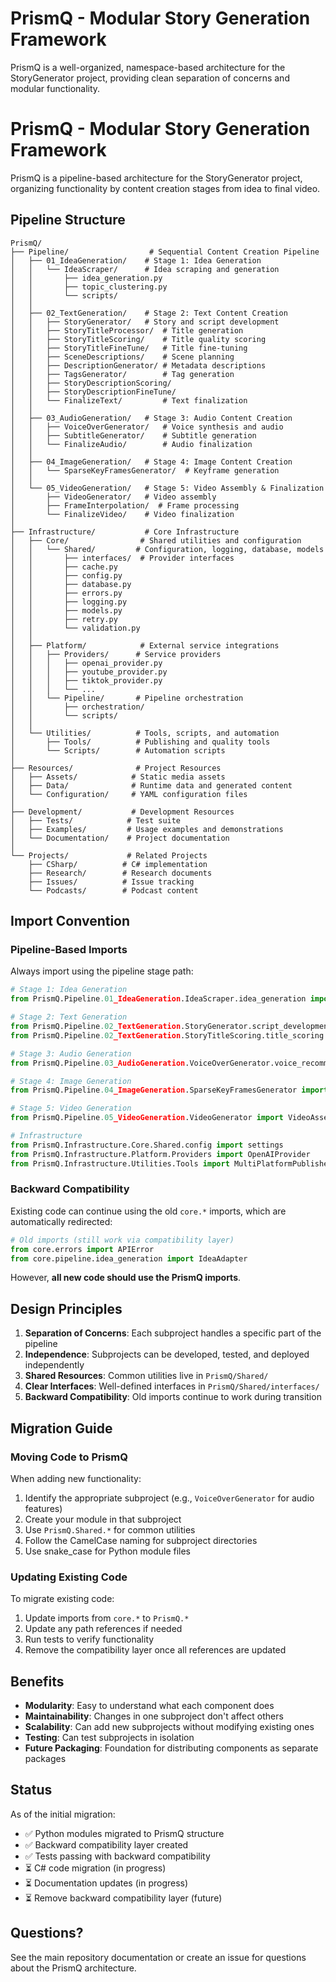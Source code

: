 # PrismQ - Modular Story Generation Framework

PrismQ is a well-organized, namespace-based architecture for the StoryGenerator project, providing clean separation of concerns and modular functionality.

# PrismQ - Modular Story Generation Framework

PrismQ is a pipeline-based architecture for the StoryGenerator project, organizing functionality by content creation stages from idea to final video.

## Pipeline Structure

```
PrismQ/
├── Pipeline/                  # Sequential Content Creation Pipeline
│   ├── 01_IdeaGeneration/    # Stage 1: Idea Generation
│   │   └── IdeaScraper/      # Idea scraping and generation
│   │       ├── idea_generation.py
│   │       ├── topic_clustering.py
│   │       └── scripts/
│   │
│   ├── 02_TextGeneration/    # Stage 2: Text Content Creation
│   │   ├── StoryGenerator/   # Story and script development
│   │   ├── StoryTitleProcessor/  # Title generation
│   │   ├── StoryTitleScoring/    # Title quality scoring
│   │   ├── StoryTitleFineTune/   # Title fine-tuning
│   │   ├── SceneDescriptions/    # Scene planning
│   │   ├── DescriptionGenerator/ # Metadata descriptions
│   │   ├── TagsGenerator/        # Tag generation
│   │   ├── StoryDescriptionScoring/
│   │   ├── StoryDescriptionFineTune/
│   │   └── FinalizeText/         # Text finalization
│   │
│   ├── 03_AudioGeneration/   # Stage 3: Audio Content Creation
│   │   ├── VoiceOverGenerator/   # Voice synthesis and audio
│   │   ├── SubtitleGenerator/    # Subtitle generation
│   │   └── FinalizeAudio/        # Audio finalization
│   │
│   ├── 04_ImageGeneration/   # Stage 4: Image Content Creation
│   │   └── SparseKeyFramesGenerator/  # Keyframe generation
│   │
│   └── 05_VideoGeneration/   # Stage 5: Video Assembly & Finalization
│       ├── VideoGenerator/   # Video assembly
│       ├── FrameInterpolation/  # Frame processing
│       └── FinalizeVideo/    # Video finalization
│
├── Infrastructure/           # Core Infrastructure
│   ├── Core/                # Shared utilities and configuration
│   │   └── Shared/         # Configuration, logging, database, models
│   │       ├── interfaces/  # Provider interfaces
│   │       ├── cache.py
│   │       ├── config.py
│   │       ├── database.py
│   │       ├── errors.py
│   │       ├── logging.py
│   │       ├── models.py
│   │       ├── retry.py
│   │       └── validation.py
│   │
│   ├── Platform/            # External service integrations
│   │   ├── Providers/      # Service providers
│   │   │   ├── openai_provider.py
│   │   │   ├── youtube_provider.py
│   │   │   ├── tiktok_provider.py
│   │   │   └── ...
│   │   └── Pipeline/       # Pipeline orchestration
│   │       ├── orchestration/
│   │       └── scripts/
│   │
│   └── Utilities/          # Tools, scripts, and automation
│       ├── Tools/          # Publishing and quality tools
│       └── Scripts/        # Automation scripts
│
├── Resources/              # Project Resources
│   ├── Assets/            # Static media assets
│   ├── Data/              # Runtime data and generated content
│   └── Configuration/     # YAML configuration files
│
├── Development/           # Development Resources
│   ├── Tests/            # Test suite
│   ├── Examples/         # Usage examples and demonstrations
│   └── Documentation/    # Project documentation
│
└── Projects/             # Related Projects
    ├── CSharp/          # C# implementation
    ├── Research/        # Research documents
    ├── Issues/          # Issue tracking
    └── Podcasts/        # Podcast content
```

## Import Convention

### Pipeline-Based Imports

Always import using the pipeline stage path:

```python
# Stage 1: Idea Generation
from PrismQ.Pipeline.01_IdeaGeneration.IdeaScraper.idea_generation import IdeaGenerator

# Stage 2: Text Generation
from PrismQ.Pipeline.02_TextGeneration.StoryGenerator.script_development import ScriptGenerator
from PrismQ.Pipeline.02_TextGeneration.StoryTitleScoring.title_scoring import TitleScorer

# Stage 3: Audio Generation
from PrismQ.Pipeline.03_AudioGeneration.VoiceOverGenerator.voice_recommendation import VoiceRecommender

# Stage 4: Image Generation
from PrismQ.Pipeline.04_ImageGeneration.SparseKeyFramesGenerator import KeyFrameGenerator

# Stage 5: Video Generation
from PrismQ.Pipeline.05_VideoGeneration.VideoGenerator import VideoAssembler

# Infrastructure
from PrismQ.Infrastructure.Core.Shared.config import settings
from PrismQ.Infrastructure.Platform.Providers import OpenAIProvider
from PrismQ.Infrastructure.Utilities.Tools import MultiPlatformPublisher
```

### Backward Compatibility

Existing code can continue using the old `core.*` imports, which are automatically redirected:

```python
# Old imports (still work via compatibility layer)
from core.errors import APIError
from core.pipeline.idea_generation import IdeaAdapter
```

However, **all new code should use the PrismQ imports**.

## Design Principles

1. **Separation of Concerns**: Each subproject handles a specific part of the pipeline
2. **Independence**: Subprojects can be developed, tested, and deployed independently
3. **Shared Resources**: Common utilities live in `PrismQ/Shared/`
4. **Clear Interfaces**: Well-defined interfaces in `PrismQ/Shared/interfaces/`
5. **Backward Compatibility**: Old imports continue to work during transition

## Migration Guide

### Moving Code to PrismQ

When adding new functionality:

1. Identify the appropriate subproject (e.g., `VoiceOverGenerator` for audio features)
2. Create your module in that subproject
3. Use `PrismQ.Shared.*` for common utilities
4. Follow the CamelCase naming for subproject directories
5. Use snake_case for Python module files

### Updating Existing Code

To migrate existing code:

1. Update imports from `core.*` to `PrismQ.*`
2. Update any path references if needed
3. Run tests to verify functionality
4. Remove the compatibility layer once all references are updated

## Benefits

- **Modularity**: Easy to understand what each component does
- **Maintainability**: Changes in one subproject don't affect others
- **Scalability**: Can add new subprojects without modifying existing ones
- **Testing**: Can test subprojects in isolation
- **Future Packaging**: Foundation for distributing components as separate packages

## Status

As of the initial migration:
- ✅ Python modules migrated to PrismQ structure
- ✅ Backward compatibility layer created
- ✅ Tests passing with backward compatibility
- ⏳ C# code migration (in progress)
- ⏳ Documentation updates (in progress)
- ⏳ Remove backward compatibility layer (future)

## Questions?

See the main repository documentation or create an issue for questions about the PrismQ architecture.
